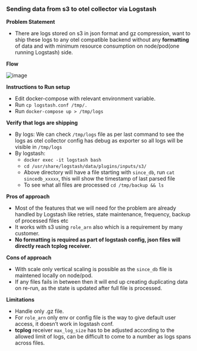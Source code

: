 ### Sending data from s3 to otel collector via Logstash

**Problem Statement**
- There are logs stored on s3 in json format and gz compression, want to ship these logs to any otel compatible backend without any **formatting** of data
  and with minimum resource consumption on node/pod(one running Logstash) side.
  
**Flow**

  ![image](https://github.com/user-attachments/assets/e7f04cd2-ca7b-4c2f-a178-42b3378373f7)



**Instructions to Run setup**

- Edit docker-compose with relevant environment variable.
- Run `cp logstash.conf /tmp/.`
- Run `docker-compose up > /tmp/logs`

**Verify that logs are shipping**
- By logs: We can check `/tmp/logs` file as per last command to see the logs as otel collector config has debug as exporter so all logs will be visible in `/tmp/logs`
- By logstash:
  - `docker exec -it logstash bash`
  -  `cd /usr/share/logstash/data/plugins/inputs/s3/`
  -  Above directory will have a file starting with `since_db`, run `cat sincedb_xxxxx`, this will show the timestamp of last parsed file
  -  To see what all files are processed `cd /tmp/backup && ls`
 
**Pros of approach**
- Most of the features that we will need for the problem are already handled by Logstash like retries, state maintenance, frequency, backup of processed files etc
- It works with s3 using `role_arn` also which is a requirement by many customer.
- **No formatting is required as part of logstash config, json files will directly reach tcplog receiver.**

**Cons of approach**
- With scale only vertical scaling is possible as the `since_db` file is maintened locally on node/pod.
- If any files fails in between then it will end up creating duplicating data on re-run, as the state is updated after full file is processed.

**Limitations**
- Handle only .gz file.
- For `role_arn` only env or config file is the way to give default user access, it doesn’t work in logstash conf.
- **tcplog** receiver `max_log_size` has to be adjusted according to the allowed limit of logs, can be difficult to come to a number as logs spans across files. 
  
